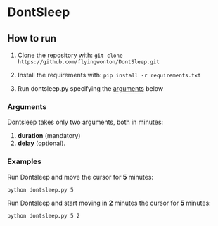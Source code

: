 # DontSleep

## How to run

1. Clone the repository with: `git clone https://github.com/flyingwonton/DontSleep.git`

2. Install the requirements with: `pip install -r requirements.txt`

3. Run dontsleep.py specifying the  [arguments](#Arguments) below

### Arguments
Dontsleep takes only two arguments, both in minutes: 
1. **duration** (mandatory) 
2. **delay** (optional).

### Examples

Run Dontsleep and move the cursor for **5** minutes:

`python dontsleep.py 5`

Run Dontsleep and start moving in **2** minutes the cursor for **5** minutes:

`python dontsleep.py 5 2`
